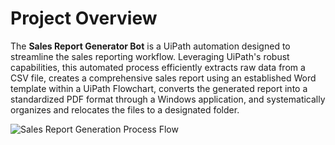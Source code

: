 # Project Overview

The **Sales Report Generator Bot** is a UiPath automation designed to streamline the sales reporting workflow. Leveraging UiPath's robust capabilities, this automated process efficiently extracts raw data from a CSV file, creates a comprehensive sales report using an established Word template within a UiPath Flowchart, converts the generated report into a standardized PDF format through a Windows application, and systematically organizes and relocates the files to a designated folder.

![Sales Report Generation Process Flow](https://github.com/pooh2304/UiPath-Projects/assets/51374683/ce88b9b8-d619-41a1-9d80-91dca8efc1bf)
